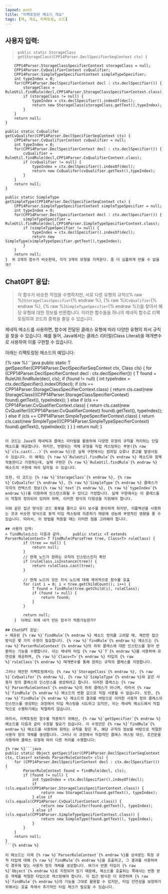 ```yaml
---
layout: post
title: "리팩토링된 메소드 개요"
tags: [메, 개요, 리팩토링, 소드]
---
```


## 사용자 입력:
>     public static StorageClass getStorageClass(CPP14Parser.DeclSpecifierSeqContext ctx) {
        CPP14Parser.StorageClassSpecifierContext storageClass = null;
        CPP14Parser.CvQualifierContext cvQualifier;
        CPP14Parser.SimpleTypeSpecifierContext simpleTypeSpecifier;
        int typeIndex = 0;
        for(CPP14Parser.DeclSpecifierContext decl : ctx.declSpecifier()) {
            storageClass = RuleUtil.findRule(decl,CPP14Parser.StorageClassSpecifierContext.class);
            if (storageClass != null) {
                typeIndex = ctx.declSpecifier().indexOf(decl);
                return new StorageClass(storageClass.getText(),typeIndex);
            }
        }
        return null;
    }

    public static CvQualifer getCvQualifer(CPP14Parser.DeclSpecifierSeqContext ctx) {
        CPP14Parser.CvQualifierContext cvQualifier = null;
        int typeIndex = 0;
        for(CPP14Parser.DeclSpecifierContext decl : ctx.declSpecifier()) {
            cvQualifier = RuleUtil.findRule(decl,CPP14Parser.CvQualifierContext.class);
            if (cvQualifier != null) {
                typeIndex = ctx.declSpecifier().indexOf(decl);
                return new CvQualifer(cvQualifier.getText(),typeIndex);
            }
        }
        return null;
    }

    public static SimpleType getSimpleType(CPP14Parser.DeclSpecifierSeqContext ctx) {
        CPP14Parser.SimpleTypeSpecifierContext simpleTypeSpecifier = null;
        int typeIndex = 0;
        for(CPP14Parser.DeclSpecifierContext decl : ctx.declSpecifier()) {
            simpleTypeSpecifier = RuleUtil.findRule(decl,CPP14Parser.SimpleTypeSpecifierContext.class);
            if (simpleTypeSpecifier != null) {
                typeIndex = ctx.declSpecifier().indexOf(decl);
                return new SimpleType(simpleTypeSpecifier.getText(),typeIndex);
            }
        }
        return null;
    }  위 3개의 함수가 비슷한데, 각각 3개의 유형을 가져온다. 좀 더 심플하게 만들 수 없을까?

## ChatGPT 응답:
> 각 함수가 비슷한 작업을 수행하지만, 서로 다른 유형의 규칙({% raw %}`StorageClassSpecifier`{% endraw %}, {% raw %}`CvQualifier`{% endraw %}, {% raw %}`SimpleTypeSpecifier`{% endraw %})을 찾아서 해당 유형에 대한 정보를 반환합니다. 이러한 함수들을 하나의 제네릭 함수로 리팩토링하여 코드의 중복을 줄일 수 있습니다. 

제네릭 메소드를 사용하면, 함수에 전달된 클래스 유형에 따라 다양한 유형의 파서 규칙을 찾을 수 있습니다. 예를 들어, Java에서는 클래스 리터럴(Class Literal)을 매개변수로 사용하여 이를 구현할 수 있습니다.

아래는 리팩토링된 메소드의 예입니다:

{% raw %}```java
public static <T> T getSpecifier(CPP14Parser.DeclSpecifierSeqContext ctx, Class<T> cls) {
    for (CPP14Parser.DeclSpecifierContext decl : ctx.declSpecifier()) {
        T found = RuleUtil.findRule(decl, cls);
        if (found != null) {
            int typeIndex = ctx.declSpecifier().indexOf(decl);
            if (cls == CPP14Parser.StorageClassSpecifierContext.class) {
                return cls.cast(new StorageClass(((CPP14Parser.StorageClassSpecifierContext) found).getText(), typeIndex));
            } else if (cls == CPP14Parser.CvQualifierContext.class) {
                return cls.cast(new CvQualifer(((CPP14Parser.CvQualifierContext) found).getText(), typeIndex));
            } else if (cls == CPP14Parser.SimpleTypeSpecifierContext.class) {
                return cls.cast(new SimpleType(((CPP14Parser.SimpleTypeSpecifierContext) found).getText(), typeIndex));
            }
        }
    }
    return null;
}
```{% endraw %}

이 코드는 Java의 제네릭과 클래스 리터럴을 활용하여 다양한 유형의 규칙을 처리하는 단일 메소드를 제공합니다. 하지만, 반환되는 객체 유형을 직접 캐스팅하는 부분({% raw %}`cls.cast(...)`{% endraw %})은 실제 구현에서는 컴파일 오류나 경고를 발생시킬 수 있습니다. 이 예제는 {% raw %}`RuleUtil.findRule`{% endraw %} 메소드와 함께 작동한다고 가정하는데, 실제 구현은 {% raw %}`RuleUtil.findRule`{% endraw %} 메소드의 구현에 따라 달라질 수 있습니다.

또한, 이 코드는 {% raw %}`StorageClass`{% endraw %}, {% raw %}`CvQualifer`{% endraw %}, {% raw %}`SimpleType`{% endraw %} 클래스가 각각의 컨텍스트 정보({% raw %}`text`{% endraw %}, {% raw %}`typeIndex`{% endraw %})를 이용하여 인스턴스화될 수 있다고 가정합니다. 실제 구현에서는 이 클래스들이 적절히 정의되어 있어야 하며, 이러한 방식의 다형성을 지원해야 합니다.

이와 같은 접근 방식은 코드 중복을 줄이고 유지 보수를 용이하게 하지만, 리플렉션을 사용하는 것과 비슷한 방식으로 동적 타입 캐스팅에 의존하기 때문에 성능에 부정적인 영향을 줄 수 있습니다. 따라서, 이 방법을 적용할 때는 이러한 점을 고려해야 합니다.

## 사용자 입력:
> findRule소스는 다음과 같아.     public static <T extends ParserRuleContext> T findRule(ParseTree tree, Class<T> ruleClass) {
        if (tree == null) {
            return null;
        }
        // 현재 노드가 원하는 규칙의 인스턴스인지 확인
        if (ruleClass.isInstance(tree)) {
            return ruleClass.cast(tree);
        }

        // 현재 노드의 모든 자식 노드에 대해 재귀적으로 함수를 호출
        for (int i = 0; i < tree.getChildCount(); i++) {
            T found = findRule(tree.getChild(i), ruleClass);
            if (found != null) {
                return found;
            }
        }

        return null;
    }  이래도 위에 네가 만든 함수가 적용가능한가?

## ChatGPT 응답:
> 제공된 {% raw %}`findRule`{% endraw %} 메소드 정의를 고려할 때, 제안한 접근 방식은 몇 가지 수정이 필요합니다. {% raw %}`findRule`{% endraw %} 메소드는 {% raw %}`ParserRuleContext`{% endraw %}의 하위 클래스에 대한 인스턴스를 찾아 반환하는 기능을 수행합니다. 이는 제네릭 타입 {% raw %}`T`{% endraw %}를 사용하여 유연성을 제공하며, {% raw %}`Class<T>`{% endraw %} 타입의 {% raw %}`ruleClass`{% endraw %} 매개변수를 통해 원하는 규칙의 클래스를 지정합니다.

그러나 제안한 리팩토링에서는 {% raw %}`StorageClass`{% endraw %}, {% raw %}`CvQualifer`{% endraw %}, {% raw %}`SimpleType`{% endraw %}와 같은 사용자 정의 클래스의 인스턴스를 생성하려고 합니다. 이러한 클래스는 {% raw %}`ParserRuleContext`{% endraw %}의 하위 클래스가 아니며, 따라서 {% raw %}`findRule`{% endraw %} 메소드의 반환 값으로 직접 사용될 수 없습니다. 또한, {% raw %}`findRule`{% endraw %} 메소드의 결과를 바탕으로 이러한 사용자 정의 클래스의 인스턴스를 생성하는 과정에서 타입 캐스팅을 시도하고 있지만, 이는 제네릭 메소드에서 직접적으로 수행하기에는 적절하지 않습니다.

따라서, 리팩토링된 함수를 적용하기 위해선, {% raw %}`getSpecifier`{% endraw %} 메소드를 다음과 같이 수정할 필요가 있습니다. 이 수정안은 {% raw %}`findRule`{% endraw %} 메소드를 사용하여 원하는 규칙을 찾은 후, 해당 규칙의 정보를 바탕으로 적절한 사용자 정의 객체를 생성합니다. 그러나 이 과정에서 직접적인 클래스 캐스팅 대신, 조건문을 사용하여 클래스 유형에 따라 다른 처리를 수행합니다:

{% raw %}```java
public static Object getSpecifier(CPP14Parser.DeclSpecifierSeqContext ctx, Class<? extends ParserRuleContext> cls) {
    for (CPP14Parser.DeclSpecifierContext decl : ctx.declSpecifier()) {
        ParserRuleContext found = findRule(decl, cls);
        if (found != null) {
            int typeIndex = ctx.declSpecifier().indexOf(decl);
            if (cls.equals(CPP14Parser.StorageClassSpecifierContext.class)) {
                return new StorageClass(found.getText(), typeIndex);
            } else if (cls.equals(CPP14Parser.CvQualifierContext.class)) {
                return new CvQualifer(found.getText(), typeIndex);
            } else if (cls.equals(CPP14Parser.SimpleTypeSpecifierContext.class)) {
                return new SimpleType(found.getText(), typeIndex);
            }
        }
    }
    return null;
}
```{% endraw %}

이 메소드는 이제 {% raw %}`ParserRuleContext`{% endraw %}를 상속받는 특정 규칙 타입에 대해 {% raw %}`findRule`{% endraw %}을 호출하고, 그 결과를 사용하여 각 경우에 맞는 사용자 정의 객체를 생성합니다. 여기서 반환 타입이 {% raw %}`Object`{% endraw %}로 지정되어 있기 때문에, 메소드를 호출하는 쪽에서는 반환 받은 객체를 적절한 타입으로 캐스팅해야 합니다. 이 접근 방식은 더 유연하며 {% raw %}`findRule`{% endraw %}의 기능을 그대로 활용할 수 있지만, 타입 안전성을 보장하기 위해서는 호출 측에서 추가적인 타입 체크가 필요할 수 있습니다.

